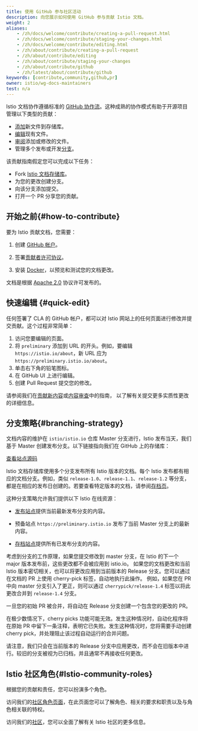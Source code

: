 ```yaml
---
title: 使用 GitHub 参与社区活动
description: 向您展示如何使用 GitHub 参与贡献 Istio 文档。
weight: 2
aliases:
    - /zh/docs/welcome/contribute/creating-a-pull-request.html
    - /zh/docs/welcome/contribute/staging-your-changes.html
    - /zh/docs/welcome/contribute/editing.html
    - /zh/about/contribute/creating-a-pull-request
    - /zh/about/contribute/editing
    - /zh/about/contribute/staging-your-changes
    - /zh/about/contribute/github
    - /zh/latest/about/contribute/github
keywords: [contribute,community,github,pr]
owner: istio/wg-docs-maintainers
test: n/a
---
```


Istio 文档协作遵循标准的 [GitHub 协作流](https://guides.github.com/introduction/flow/)。这种成熟的协作模式有助于开源项目管理以下类型的贡献：

- [添加](/zh/docs/releases/contribute/add-content)新文件到存储库。
- [编辑](#quick-edit)现有文件。
- [审阅](/zh/docs/releases/contribute/review)添加或修改的文件。
- 管理多个发布或开发[分支](#branching-strategy)。

该贡献指南假定您可以完成以下任务：

- Fork [Istio 文档存储库](https://github.com/istio/istio.io)。
- 为您的更改创建分支。
- 向该分支添加提交。
- 打开一个 PR 分享您的贡献。

## 开始之前{#how-to-contribute}

要为 Istio 贡献文档，您需要：

1. 创建 [GitHub 帐户](https://github.com)。

1. 签署[贡献者许可协议](https://github.com/istio/community/blob/master/CONTRIBUTING.md#contributor-license-agreements)。

1. 安装 [Docker](https://www.docker.com/get-started)，以预览和测试您的文档更改。

文档是根据 [Apache 2.0](https://github.com/istio/istio.io/blob/master/LICENSE) 协议许可发布的。

## 快速编辑 {#quick-edit}

任何签署了 CLA 的 GitHub 帐户，都可以对 Istio 网站上的任何页面进行修改并提交贡献。这个过程非常简单：

1. 访问您要编辑的页面。
1. 将 `preliminary` 添加到 URL 的开头。例如，要编辑 `https://istio.io/about`，新 URL 应为 `https://preliminary.istio.io/about`。
1. 单击右下角的铅笔图标。
1. 在 GitHub UI 上进行编辑。
1. 创建 Pull Request 提交您的修改。

请参阅我们在[贡献新内容](/zh/docs/releases/contribute/add-content)或[内容审查](/zh/docs/releases/contribute/review)中的指南，
以了解有关提交更多实质性更改的详细信息。

## 分支策略{#branching-strategy}

文档内容的维护在 `istio/istio.io` 仓库 Master 分支进行，Istio 发布当天，我们基于 Master 创建发布分支。以下链接指向我们在 GitHub 上的存储库：

<a class="btn" href="https://github.com/istio/istio.io/">查看站点源码</a>

Istio 文档存储库使用多个分支发布所有 Istio 版本的文档。每个 Istio 发布都有相应的文档分支。例如，类似 `release-1.0`、`release-1.1`、`release-1.2` 等分支，都是在相应的发布日创建的。若要查看特定版本的文档，请参阅[存档页](https://archive.istio.io/)。

这种分支策略允许我们提供以下 Istio 在线资源：

- [发布站点](/zh/docs/)提供当前最新发布分支的内容。

- 预备站点 `https://preliminary.istio.io` 发布了当前 Master 分支上的最新内容。

- [存档站点](https://archive.istio.io)提供所有已发布分支的内容。

考虑到分支的工作原理，如果您提交修改到 master 分支，在 Istio 的下一个 major 版本发布前，这些更改都不会被应用到 istio.io。
如果您的文档更改和当前 Istio 版本密切相关，也可以将更改应用到当前版本的 Release 分支。您可以通过在文档的 PR 上使用 cherry-pick 标签，自动地执行此操作。
例如，如果您在 PR 中向 master 分支引入了更正，则可以通过 `cherrypick/release-1.4` 标签以将此更改合并到 `release-1.4` 分支。

一旦您的初始 PR 被合并，将自动在 Release 分支创建一个包含您的更改的 PR。

在极少数情况下，cherry picks 功能可能无效。发生这种情况时，自动化程序将在原始 PR 中留下一条注释，表明它已失败。发生这种情况时，您将需要手动创建 cherry pick，并处理阻止该过程自动运行的合并问题。

请注意，我们只会在当前版本的 Release 分支中应用更改，而不会在旧版本中进行。较旧的分支被视为已归档，并且通常不再接收任何更改。

## Istio 社区角色{#Istio-community-roles}

根据您的贡献和责任，您可以扮演多个角色。

访问我们的[社区角色页面](https://github.com/istio/community/blob/master/ROLES.md#role-summary)，在此页面您可以了解角色、相关的要求和职责以及与角色相关联的特权。

访问我们的[社区](https://github.com/istio/community)，您可以全面了解有关 Istio 社区的更多信息。

